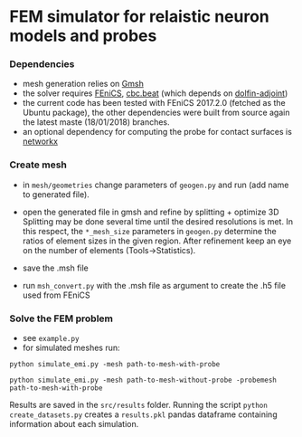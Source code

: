 # FEM simulator for relaistic neuron models and probes

### Dependencies
- mesh generation relies on [Gmsh](https://gmsh.info/#Download)
- the solver requires [FEniCS](https://fenicsproject.org/download/), [cbc.beat](https://bitbucket.org/meg/cbcbeat)
  (which depends on [dolfin-adjoint](http://dolfin-adjoint-doc.readthedocs.io/en/latest/download/index.html))
- the current code has been tested with FEniCS 2017.2.0 (fetched as the Ubuntu package),
  the other dependencies were built from source again the latest maste (18/01/2018)
  branches.
- an optional dependency for computing the probe for contact surfaces is [networkx](https://networkx.github.io/)

### Create mesh

- in `mesh/geometries` change parameters of `geogen.py` and run (add name to generated file).

- open the generated file in gmsh and refine by splitting + optimize 3D
  Splitting may be done several time until the desired resolutions is met.
  In this respect, the `*_mesh_size` parameters in `geogen.py` determine
  the ratios of element sizes in the given region. After refinement keep
  an eye on the number of elements (Tools->Statistics).
  
- save the .msh file

- run `msh_convert.py` with the .msh file as argument to create the .h5 file used from FEniCS

### Solve the FEM problem
- see `example.py`
- for simulated meshes run:

`python simulate_emi.py -mesh path-to-mesh-with-probe`

`python simulate_emi.py -mesh path-to-mesh-without-probe -probemesh path-to-mesh-with-probe`

Results are saved in the `src/results` folder. Running the script `python create_datasets.py` creates a `results.pkl` pandas dataframe containing information about each simulation.


